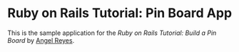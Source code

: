 # Ruby on Rails Tutorial: Pin Board App

This is the sample application for the
*Ruby on Rails Tutorial:
Build a Pin Board*
by [Angel Reyes](alreyes1.github.io/).
